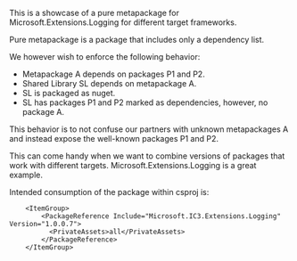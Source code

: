 This is a showcase of a pure metapackage for Microsoft.Extensions.Logging for different target frameworks.

Pure metapackage is a package that includes only a dependency list.

We however wish to enforce the following behavior:
* Metapackage A depends on packages P1 and P2.
* Shared Library SL depends on metapackage A.
* SL is packaged as nuget.
* SL has packages P1 and P2 marked as dependencies, however, no package A.

This behavior is to not confuse our partners with unknown metapackages A and instead expose the well-known packages P1 and P2.

This can come handy when we want to combine versions of packages that work with different targets. Microsoft.Extensions.Logging is a great example.



Intended consumption of the package within csproj is:
```
    <ItemGroup>
		<PackageReference Include="Microsoft.IC3.Extensions.Logging" Version="1.0.0.7">
		  <PrivateAssets>all</PrivateAssets>
		</PackageReference>
    </ItemGroup>
```